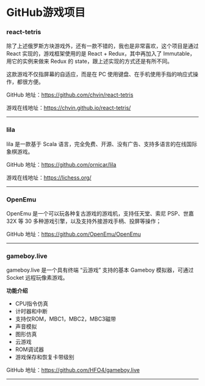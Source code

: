 # GitHub游戏项目

### react-tetris

除了上述俄罗斯方块游戏外，还有一款不错的，我也是非常喜欢，这个项目是通过 React 实现的，游戏框架使用的是 React + Redux，其中再加入了 Immutable，用它的实例来做来 Redux 的 state，跟上述实现的方式还是有所不同。

这款游戏不仅指屏幕的自适应，而是在 PC 使用键盘、在手机使用手指的响应式操作，都很方便。

GitHub 地址：https://github.com/chvin/react-tetris

游戏在线地址：https://chvin.github.io/react-tetris/



---

### lila

lila 是一款基于 Scala 语言，完全免费、开源、没有广告、支持多语言的在线国际象棋游戏。

GitHub 地址：https://github.com/ornicar/lila

游戏在线地址：https://lichess.org/



----

### OpenEmu

OpenEmu 是一个可以玩各种复古游戏的游戏机，支持任天堂、索尼 PSP、世嘉 32X 等 30 多种游戏引擎，以及支持外接游戏手柄、投屏等操作；

GitHub 地址：https://github.com/OpenEmu/OpenEmu



---

### gameboy.live

gameboy.live 是一个具有终端 “云游戏” 支持的基本 Gameboy 模拟器，可通过 Socket 远程玩像素游戏。

**功能介绍**

- CPU指令仿真
- 计时器和中断
- 支持仅ROM，MBC1，MBC2，MBC3磁带
- 声音模拟
- 图形仿真
- 云游戏
- ROM调试器
- 游戏保存和恢复卡带级别

GitHub 地址：https://github.com/HFO4/gameboy.live



----